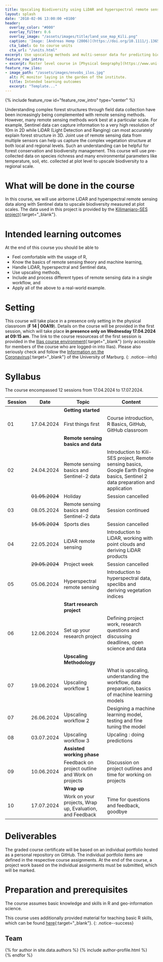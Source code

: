 ```yaml
---
title: Upscaling Biodiversity using LiDAR and hyperspectral remote sensing
layout: splash
date: '2018-02-06 13:00:00 +0100'
header:
  overlay_color: "#000"
  overlay_filter: 0.6
  overlay_image: "/assets/images/title/land_use_map_Kili.png"
  caption: 'Image: [Andreas Hemp (2006)](https://doi.org/10.1111/j.1365-2028.2006.00679.x){:target="_blank"}'
  cta_label: Go to course units
  cta_url: "/units.html"
excerpt: Use upscaling methods and multi-sensor data for predicting biodiversity.
feature_row_intro:
- excerpt: Master level course in [Physical Geography](https://www.uni-marburg.de/de/fb19/studium/studiengaenge/m-sc-physische-geographie/herzlich-willkommen-beim-master-physische-geographie){:target="_blank"} at Marburg University
feature_row_ilos:
- image_path: "/assets/images/envobs_ilos.jpg"
  alt: PC monitor laying in the garden of the institute.
  title: Intended learning outcomes
  excerpt: "Template..."
---
```


{% include feature_row id="feature_row_intro" type="center" %}

Understanding complex forest structures through field data collection have been increasingly being complemented with remote sensing methods. However, many remote sensing methods work best at a particular scale.
For example, Sentinel data can capture information to a very high resolution of 10m in 2D while LiDAR (Light Detection and Ranging) can most accurately explain forest structure in 3D.
Joint use of remote sensing data from multiple sensors can help us capture the complex vegetation structure at both local and regional levels. Such an understanding can be helpful for forest conservation and biodiversity management. 
This course will use pre-collected data on species richness and many environmental parameters like temperature, soil, etc. collected at plot level to upscale biodiversity to a regional scale. 


# What will be done in the course 
In this course, we will use airborne LiDAR and hyperspectral remote sensing data along with Sentinel data to upscale biodiversity measured at plot scales.
The data used in this project is provided by the [Kilimanjaro-SES project](https://kili-ses.senckenberg.de/){:target="_blank"}.



# Intended learning outcomes
At the end of this course you should be able to
  
* Feel comfortable with the usage of R,
* Know the basics of remote sensing theory and machine learning,
* Handle LiDAR, hyperspectral and Sentinel data,
* Use upscaling methods,
* Include and process different types of remote sensing data in a single workflow, and
* Apply all of the above to a real-world example.




# Setting

This course will take place in a presence only setting in the physical classroom (**F 14 | 00A19**).
Details on the course will be provided in the first session, which will take place **in presence only on Wednesday 17.04.2024 at 09:15 am**.
The link to the course resourceas of the first session is provided in the [Ilias course environment](https://ilias.uni-marburg.de/goto.php?target=crs_2785662&client_id=UNIMR){:target="_blank"}
 (only accessible for members of the course who are logged-in into Ilias). 
Please also seriously check and follow the [Information on the Coronavirus](https://www.uni-marburg.de/de/universitaet/administration/sicherheit/coronavirus){:target="_blank"} of the University of Marburg.
{: .notice--info}




# Syllabus

The course encompassed 12 sessions from 17.04.2024 to 17.07.2024.

| Session | Date | Topic | Content |
|---------|------|-------|---------|
||| **Getting started** |
| 01 | 17.04.2024   | First things first                                        | Course introduction, R Basics, GitHub, GitHub classroom |
||| **Remote sensing basics and data**  |
| 02 | 24.04.2024   | Remote sensing basics and Sentinel-2 data                 | Introduction to Kili-SES project, Remote sensing basics, Google Earth Engine basics, Sentinel 2 data preparation and application|
|    | ~~01.05.2024~~|Holiday						        |Session cancelled|				
| 03 | 08.05.2024   | Remote sensing basics and Sentinel-2 data                 | Session continued |
|    | ~~15.05.2024~~|Sports dies						|Session cancelled|
| 04 | 22.05.2024   | LiDAR remote sensing          	                        | Introduction to LiDAR, working with point clouds and deriving LiDAR products|
    | ~~29.05.2024~~|Project week 						 |Session cancelled|
| 05 | 05.06.2024   | Hyperspectral remote sensing       			|Introduction to hyperspectral data, speclibs and deriving vegetation indices|
||| **Start research project**  |
| 06 | 12.06.2024   | Set up your research project      		         | Defining project work, research questions and discussing deadlines, open science and data |
||| **Upscaling Methodology**                                                    |	
| 07 | 19.06.2024   | Upscaling workflow 1                                       | What is upscaling, understanding the workflow, data preparation, basics of machine learning models |
| 07 | 26.06.2024   | Upscaling workflow 2 	                            	 | Designing a machine learning model, testing and fine tuning the model |
| 08 | 03.07.2024   | Upscaling workflow 3	                            	 | Upcaling : doing predictions |
||| **Assisted working phase** |
| 09 | 10.06.2024   | Feedback on project outline and Work on projects 		 | Discussion on project outlines and time for working on projects|
||| **Wrap up** |
| 10 | 17.07.2024   | Work on your projects, Wrap up, Evaluation, and Feedback   | Time for questions and feedback, goodbye |


# Deliverables

The graded course certificate will be based on an individual portfolio hosted as a personal repository on GitHub. 
The individual portfolio items are defined in the respective course assignments. 
At the end of the course, a project work based on the individual assignments must be submitted, which will be marked.


# Preparation and prerequisites

The course assumes basic knowledge and skills in R and geo-information science.

This course uses additionally provided material for teaching basic R skills, 
which can be found [here](https://geomoer.github.io/moer-base-r/){:target="_blank"}.
{: .notice--success}

## Team

{% for author in site.data.authors %}
  {% include author-profile.html %}
 <br />
{% endfor %}


